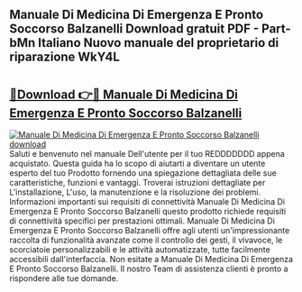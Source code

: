 ## Manuale Di Medicina Di Emergenza E Pronto Soccorso Balzanelli Download gratuit PDF - Part-bMn Italiano Nuovo manuale del proprietario di riparazione WkY4L

# <h2><a href="http://dfe7oih.blite.top/?on=Manuale+Di+Medicina+Di+Emergenza+E+Pronto+Soccorso+Balzanelli">🔗Download 👉🔴 Manuale Di Medicina Di Emergenza E Pronto Soccorso Balzanelli</a></h2>

[![Manuale Di Medicina Di Emergenza E Pronto Soccorso Balzanelli download](https://i.imgur.com/lujVjoI.png)](http://dfe7oih.blite.top/?on=Manuale+Di+Medicina+Di+Emergenza+E+Pronto+Soccorso+Balzanelli)
Saluti e benvenuto nel manuale Dell'utente per il tuo REDDDDDDD appena acquistato. Questa guida ha lo scopo di aiutarti a diventare un utente esperto del tuo Prodotto fornendo una spiegazione dettagliata delle sue caratteristiche, funzioni e vantaggi. Troverai istruzioni dettagliate per L'installazione, L'uso, la manutenzione e la risoluzione dei problemi. Informazioni importanti sui requisiti di connettività Manuale Di Medicina Di Emergenza E Pronto Soccorso Balzanelli questo prodotto richiede requisiti di connettività specifici per prestazioni ottimali. Manuale Di Medicina Di Emergenza E Pronto Soccorso Balzanelli offre agli utenti un'impressionante raccolta di funzionalità avanzate come il controllo dei gesti, il vivavoce, le scorciatoie personalizzabili e le attività automatizzate, tutte facilmente accessibili dall'interfaccia. Non esitate a Manuale Di Medicina Di Emergenza E Pronto Soccorso Balzanelli. Il nostro Team di assistenza clienti è pronto a rispondere alle tue domande.
